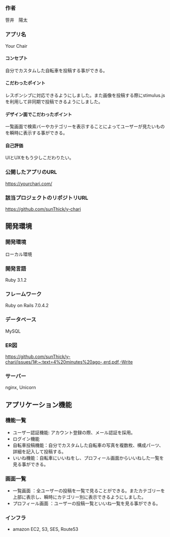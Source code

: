 
### 作者
笹井　陽太
### アプリ名
Your Chair

#### コンセプト
自分でカスタムした自転車を投稿する事ができる。

#### こだわったポイント
レスポンシブに対応できるようにしました。また画像を投稿する際にstimulus.jsを利用して非同期で投稿できるようにしました。

####  デザイン面でこだわったポイント
一覧画面で検索バーやカテゴリーを表示することによってユーザーが見たいものを瞬時に表示する事ができる。

#### 自己評価
UIとUXをもう少しこだわりたい。

### 公開したアプリのURL
https://yourchari.com/

### 該当プロジェクトのリポジトリURL
https://github.com/sunThick/y-chari

## 開発環境
### 開発環境
ローカル環境

### 開発言語
Ruby 3.1.2

### フレームワーク
Ruby on Rails 7.0.4.2

### データベース
MySQL

### ER図 
https://github.com/sunThick/y-chari/issues/1#:~:text=4%20minutes%20ago-,erd.pdf,-Write

### サーバー
nginx, Unicorn

## アプリケーション機能

### 機能一覧
- ユーザー認証機能: アカウント登録の際、メール認証を採用。
- ログイン機能
- 自転車投稿機能：自分でカスタムした自転車の写真を複数枚、構成パーツ、詳細を記入して投稿する。
- いいね機能：自転車にいいねをし、プロフィール画面からいいねした一覧を見る事ができる。

### 画面一覧
- 一覧画面 ：全ユーザーの投稿を一覧で見ることができる。またカテゴリーを上部に表示し、瞬時にカテゴリー別に表示できるようにしました。
- プロフィール画面 ：ユーザーの投稿一覧といいね一覧を見る事ができる。

### インフラ
- amazon EC2, S3, SES, Route53




